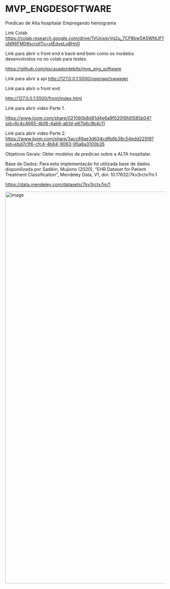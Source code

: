 # MVP_ENGDESOFTWARE
Predicao de Alta hospitalar Empregando hemograma

Link Colab
https://colab.research.google.com/drive/1VUxxgvVg2u_7CP8bw5A5WNUF1oNR6FM0#scrollTo=otEdveLq8Hn0

Link para abrir o front end e back-end bem como os modelos desenvolvidos no no colab para testes.

https://github.com/escavadordebits/mvp_eng_software


Link para abrir a api
http://127.0.0.1:5000/openapi/swagger

Link para abrir o front end

http://127.0.0.1:5500/front/index.html


Link para abrir video Parte 1.

https://www.loom.com/share/021060b8d91d4e6a9f020f8fd1585b04?sid=8c4c4665-4b18-4ab6-ab1d-e87b6c9b4c11

Link para abrir video Parte 2.
https://www.loom.com/share/3acc89ae3d634cdfb6b38c54edd225f8?sid=ebd7c1f6-cfc4-4b64-9063-95a6a3100b35




Objetivos Gerais:
Obter modelos de predicao sobre a ALTA hospitalar.

Base de Dados:
Para esta implementação foi utilizada base de dados disponilizada por Sadikin, Mujiono (2020), “EHR Dataset for Patient Treatment Classification”, Mendeley Data, V1, doi: 10.17632/7kv3rctx7m.1

https://data.mendeley.com/datasets/7kv3rctx7m/1

<img width="1233" alt="image" src="https://github.com/escavadordebits/MVP_ENGDESOFTWARE/assets/41688450/ca9cb799-507b-439a-ac2b-b0c916784b51">






